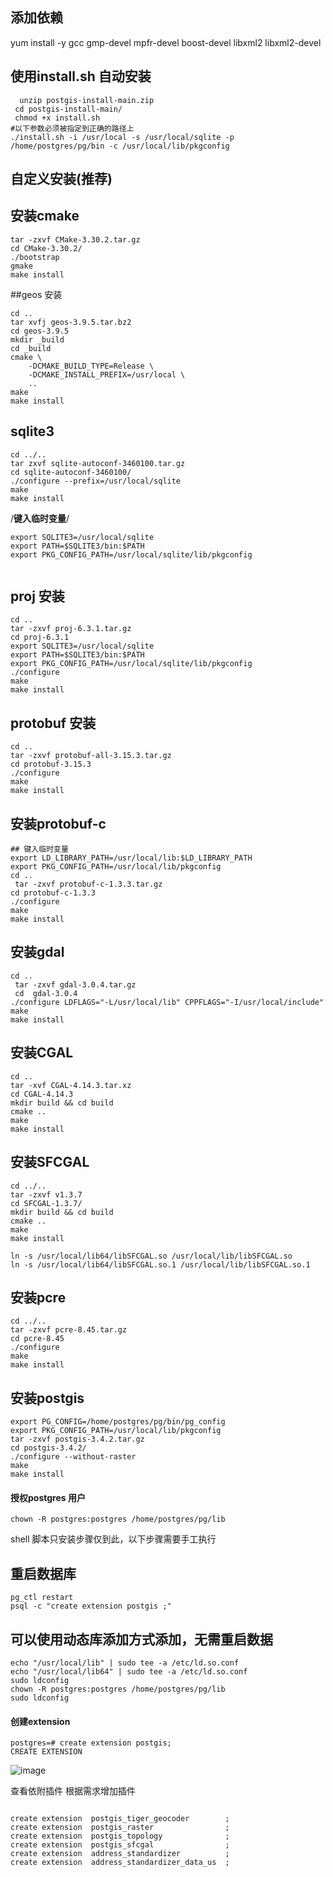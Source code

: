  ## 添加依赖
 yum install -y gcc gmp-devel  mpfr-devel  boost-devel libxml2 libxml2-devel


## 使用install.sh  自动安装
```
  unzip postgis-install-main.zip
 cd postgis-install-main/
 chmod +x install.sh
#以下参数必须被指定到正确的路径上
./install.sh -i /usr/local -s /usr/local/sqlite -p /home/postgres/pg/bin -c /usr/local/lib/pkgconfig
```
## 自定义安装(推荐)
## 安装cmake 
```
tar -zxvf CMake-3.30.2.tar.gz 
cd CMake-3.30.2/
./bootstrap
gmake
make install
```
 

##geos 安装
```
cd ..
tar xvfj geos-3.9.5.tar.bz2 
cd geos-3.9.5
mkdir _build
cd _build
cmake \
    -DCMAKE_BUILD_TYPE=Release \
    -DCMAKE_INSTALL_PREFIX=/usr/local \
    ..
make
make install
 ``` 
 
 ## sqlite3 
 ```
 cd ../..
tar zxvf sqlite-autoconf-3460100.tar.gz
cd sqlite-autoconf-3460100/
./configure --prefix=/usr/local/sqlite
make
make install
```
 
/**********键入临时变量**********/
```
export SQLITE3=/usr/local/sqlite
export PATH=$SQLITE3/bin:$PATH
export PKG_CONFIG_PATH=/usr/local/sqlite/lib/pkgconfig
 
```


## proj 安装
```
cd ..
tar -zxvf proj-6.3.1.tar.gz
cd proj-6.3.1
export SQLITE3=/usr/local/sqlite
export PATH=$SQLITE3/bin:$PATH
export PKG_CONFIG_PATH=/usr/local/sqlite/lib/pkgconfig
./configure
make
make install
 ```
 
 
## protobuf 安装
```
cd .. 
tar -zxvf protobuf-all-3.15.3.tar.gz
cd protobuf-3.15.3
./configure
make
make install
```



 
## 安装protobuf-c
```
## 键入临时变量
export LD_LIBRARY_PATH=/usr/local/lib:$LD_LIBRARY_PATH
export PKG_CONFIG_PATH=/usr/local/lib/pkgconfig
cd ..
 tar -zxvf protobuf-c-1.3.3.tar.gz
cd protobuf-c-1.3.3
./configure
make
make install
```


## 安装gdal
```
cd ..
 tar -zxvf gdal-3.0.4.tar.gz 
 cd  gdal-3.0.4
./configure LDFLAGS="-L/usr/local/lib" CPPFLAGS="-I/usr/local/include"
make
make install

```

## 安装CGAL
```
cd .. 
tar -xvf CGAL-4.14.3.tar.xz
cd CGAL-4.14.3
mkdir build && cd build
cmake ..
make
make install
```
   
## 安装SFCGAL
```
cd ../..
tar -zxvf v1.3.7 
cd SFCGAL-1.3.7/
mkdir build && cd build
cmake .. 
make
make install

ln -s /usr/local/lib64/libSFCGAL.so /usr/local/lib/libSFCGAL.so
ln -s /usr/local/lib64/libSFCGAL.so.1 /usr/local/lib/libSFCGAL.so.1
``` 



## 安装pcre
```
cd ../..
tar -zxvf pcre-8.45.tar.gz 
cd pcre-8.45
./configure 
make
make install
```


## 安装postgis
```
export PG_CONFIG=/home/postgres/pg/bin/pg_config
export PKG_CONFIG_PATH=/usr/local/lib/pkgconfig
tar -zxvf postgis-3.4.2.tar.gz 
cd postgis-3.4.2/ 
./configure --without-raster
make 
make install 
```
#### 授权postgres 用户
```
chown -R postgres:postgres /home/postgres/pg/lib 
```
shell 脚本只安装步骤仅到此，以下步骤需要手工执行
 
## 重启数据库
```
pg_ctl restart
psql -c "create extension postgis ;"

```
## 可以使用动态库添加方式添加，无需重启数据
```
echo "/usr/local/lib" | sudo tee -a /etc/ld.so.conf
echo "/usr/local/lib64" | sudo tee -a /etc/ld.so.conf
sudo ldconfig
chown -R postgres:postgres /home/postgres/pg/lib 
sudo ldconfig
```
 

 #### 创建extension
 ```
postgres=# create extension postgis;
CREATE EXTENSION
```


![image](https://github.com/user-attachments/assets/f9f24bff-182a-4e38-89bd-1696acab859b)

查看依附插件 根据需求增加插件
```

create extension  postgis_tiger_geocoder        ;
create extension  postgis_raster                ;
create extension  postgis_topology              ;
create extension  postgis_sfcgal                ;
create extension  address_standardizer          ;
create extension  address_standardizer_data_us  ;

```
